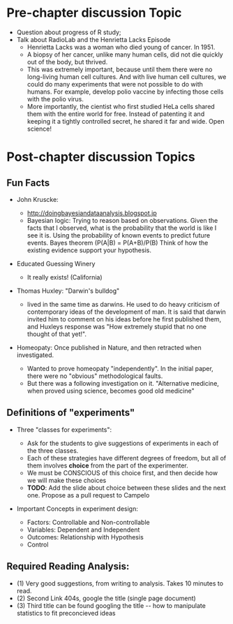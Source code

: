 # Pre-chapter discussion Topic
- Question about progress of R study;
- Talk about RadioLab and the Henrietta Lacks Episode
  - Henrietta Lacks was a woman who died young of cancer. In 1951.
  - A biopsy of her cancer, unlike many human cells, did not die quickly out of the body, but thrived. 
  - This was extremely important, because until them there were no long-living human cell cultures. And with live human cell cultures, we could do many experiments that were not possible to do with humans. For example, develop polio vaccine by infecting those cells with the polio virus.
  - More importantly, the cientist who first studied HeLa cells shared them with the entire world for free. Instead of patenting it and keeping it a tightly controlled secret, he shared it far and wide. Open science!

# Post-chapter discussion Topics
## Fun Facts
- John Kruscke: 
  - http://doingbayesiandataanalysis.blogspot.jp
  - Bayesian logic: Trying to reason based on observations. 
    Given the facts that I observed, what is the probability that the world is like I see it is. 
    Using the probability of known events to predict future events.
    Bayes theorem (P(A|B) = P(A+B)/P(B)
    Think of how the existing evidence support your hypothesis.

- Educated Guessing Winery
  - It really exists! (California)

- Thomas Huxley: "Darwin's bulldog"
  - lived in the same time as darwins. He used to do heavy criticism of contemporary ideas of the development of man. It is said that darwin invited him to comment on his ideas before he first published them, and Huxleys response was "How extremely stupid that no one thought of that yet!".

- Homeopaty: Once published in Nature, and then retracted when investigated.
  - Wanted to prove homeopaty "independently". In the initial paper, there were no "obvious" methodological faults.
  - But there was a following investigation on it. "Alternative medicine, when proved using science, becomes good old medicine"

  
## Definitions of "experiments"
- Three "classes for experiments":
    - Ask for the students to give suggestions of experiments 
      in each of the three classes.
    - Each of these strategies have different degrees of freedom, 
      but all of them involves **choice** from the part of the 
      experimenter. 
    - We must be CONSCIOUS of this choice first, and then decide 
      how we will make these choices
    - **TODO**: Add the slide about choice between these slides and the 
      next one. Propose as a pull request to Campelo

- Important Concepts in experiment design:
    - Factors: Controllable and Non-controllable
    - Variables: Dependent and Independent
    - Outcomes: Relationship with Hypothesis
    - Control

## Required Reading Analysis:
- (1) Very good suggestions, from writing to analysis. Takes 10 minutes to read.
- (2) Second Link 404s, google the title (single page document)
- (3) Third title can be found googling the title -- how to manipulate statistics to fit preconcieved ideas
